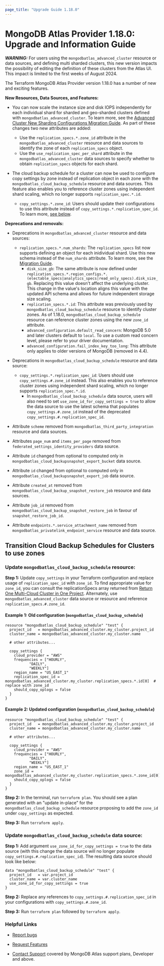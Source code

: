 ```yaml
---
page_title: "Upgrade Guide 1.18.0"
---
```


# MongoDB Atlas Provider 1.18.0: Upgrade and Information Guide

***WARNING:*** For users using the `mongodbatlas_advanced_cluster` resource or data sources, and defining multi sharded clusters, this new version impacts the possibility of editing the definition of these clusters from the Atlas UI. This impact is limited to the first weeks of August 2024.

The Terraform MongoDB Atlas Provider version 1.18.0 has a number of new and exciting features.

**New Resources, Data Sources, and Features:**

- You can now scale the instance size and disk IOPS independently for each individual shard for sharded and geo-sharded clusters defined with `mongodbatlas_advanced_cluster`. To learn more, see the [Advanced Cluster New Sharding Configurations Migration Guide](advanced-cluster-new-sharding-schema). As part of these changes two new attributes are added:
    - Use the `replication_specs.*.zone_id` attribute in the `mongodbatlas_advanced_cluster` resource and data sources to identify the zone of each `replication_specs` object.
  - Use the `use_replication_spec_per_shard` attribute in the `mongodbatlas_advanced_cluster` data sources to specify whether to obtain `replication_specs` objects for each shard.

- The cloud backup schedule for a cluster can now be used to configure copy settings by zone instead of replication object in each zone with the `mongodbatlas_cloud_backup_schedule` resource and data sources.  This feature also enables you to reference cluster zones using independent shard scaling, which no longer supports `replication_spec.*.id`.
  - `copy_settings.*.zone_id`: Users should update their configurations to use this attribute instead of `copy_settings.*.replication_spec_id`. To learn more, [see below](#transition-cloud-backup-schedules-for-clusters-to-use-zones).

**Deprecations and removals:**

- Deprecations in `mongodbatlas_advanced_cluster` resource and data sources:
  - `replication_specs.*.num_shards`: The `replication_specs` list now supports defining an object for each inidividual shard. Use this new schema instead of the `num_shards` attribute. To learn more, see the [Migration Guide](advanced-cluster-new-sharding-schema).
    - `disk_size_gb`: The same attribute is now defined under `replication_specs.*.region_configs.*.(electable_specs|analytics_specs|read_only_specs).disk_size_gb`. Replacing this value doesn't affect the underlying cluster. This change in the value's location aligns this value with the updated API schema and allows for future independent storage size scaling.
    - `replication_specs.*.id`: This attribute was previously used by `mongodbatlas_cloud_backup_schedule` resource to identify cluster zones. As of 1.18.0, `mongodbatlas_cloud_backup_schedule` resource can reference cluster zones using the new `zone_id` attribute.
    - `advanced_configuration.default_read_concern`: MongoDB 5.0 and later clusters default to `local`. To use a custom read concern level, please refer to your driver documentation.
    - `advanced_configuration.fail_index_key_too_long`: This attribute only applies to older versions of MongoDB (removed in 4.4).

- Deprecations in `mongodbatlas_cloud_backup_schedule` resource and data source:
  - `copy_settings.*.replication_spec_id`: Users should use `copy_settings.#.zone_id` instead. This also enables you to reference cluster zones using independent shard scaling, which no longer supports `replication_spec.*.id`.
    - In `mongodbatlas_cloud_backup_schedule` data source, users will also need to set `use_zone_id_for_copy_settings = true` to allow the data source to use the latest schema that populates `copy_settings.#.zone_id` instead of the deprecated `copy_settings.#.replication_spec_id`. 


- Attribute `scheme` removed from `mongodbatlas_third_party_integration` resource and data sources.
- Attributes `page_num` and `items_per_page` removed from `federated_settings_identity_providers` data source.
- Attribute `id` changed from optional to computed only in `mongodbatlas_cloud_backupsnapshot_export_bucket` data source.
- Attribute `id` changed from optional to computed only in `mongodbatlas_cloud_backupsnapshot_export_job` data source.
- Attribute `created_at` removed from `mongodbatlas_cloud_backup_snapshot_restore_job` resource and data sources.
- Attribute `job_id` removed from `mongodbatlas_cloud_backup_snapshot_restore_job`  in favour of `snapshot_restore_job_id`.
- Attribute `endpoints.*.service_attachment_name` removed from `mongodbatlas_privatelink_endpoint_service` resource and data source.


## Transition Cloud Backup Schedules for Clusters to use zones

### Update `mongodbatlas_cloud_backup_schedule` resource:

**Step 1:** Update `copy_settings` in your Terraform configuration and replace usage of `replication_spec_id` with `zone_id`.  To find appropriate value for `zone_id`, you can consult the replicationSpecs array returned from [Return One Multi-Cloud Cluster in One Project](https://www.mongodb.com/docs/atlas/reference/api-resources-spec/v2/#tag/Clusters/operation/getCluster). Alternately, use `mongodbatlas_advanced_cluster` data source or resource and reference `replication_specs.#.zone_id`.

#### Example 1: Old configuration (`mongodbatlas_cloud_backup_schedule`)
```
resource "mongodbatlas_cloud_backup_schedule" "test" {
  project_id   = mongodbatlas_advanced_cluster.my_cluster.project_id
  cluster_name = mongodbatlas_advanced_cluster.my_cluster.name

  # other attributes...

  copy_settings {
    cloud_provider = "AWS"
    frequencies = ["HOURLY",
		   "DAILY",
		   "WEEKLY"]
    region_name = "US_EAST_1"
    replication_spec_id = mongodbatlas_advanced_cluster.my_cluster.replication_specs.*.id[0]  # replace with zone_id
    should_copy_oplogs = false
  }
}
```

#### Example 2: Updated configuration (`mongodbatlas_cloud_backup_schedule`)
```
resource "mongodbatlas_cloud_backup_schedule" "test" {
  project_id   = mongodbatlas_advanced_cluster.my_cluster.project_id
  cluster_name = mongodbatlas_advanced_cluster.my_cluster.name

  # other attributes...

  copy_settings {
    cloud_provider = "AWS"
    frequencies = ["HOURLY",
		   "DAILY",
		   "WEEKLY"]
    region_name = "US_EAST_1"
    zone_id = mongodbatlas_advanced_cluster.my_cluster.replication_specs.*.zone_id[0]
    should_copy_oplogs = false
  }
}
```


**Step 2:** In the terminal, run `terraform plan`. You should see a plan generated with an "update in-place" for the `mongodbatlas_cloud_backup_schedule` resource proposing to add the `zone_id` under `copy_settings` as expected.

**Step 3:** Run `terraform apply`.

### Update `mongodbatlas_cloud_backup_schedule` data source:

**Step 1:** Add argument `use_zone_id_for_copy_settings = true` to the data source (with this change the data source will no longer populate `copy_settings.#.replication_spec_id`). The resulting data source should look like below:

```
data "mongodbatlas_cloud_backup_schedule" "test" {
  project_id   = var.project_id
  cluster_name = var.cluster_name
  use_zone_id_for_copy_settings = true
}
```

**Step 2:** Replace any references to `copy_settings.#.replication_spec_id` in your configurations with `copy_settings.#.zone_id`.

**Step 3:** Run `terraform plan` followed by `terraform apply`.


### Helpful Links

* [Report bugs](https://github.com/mongodb/terraform-provider-mongodbatlas/issues)

* [Request Features](https://feedback.mongodb.com/forums/924145-atlas?category_id=370723)

* [Contact Support](https://docs.atlas.mongodb.com/support/) covered by MongoDB Atlas support plans, Developer and above.
